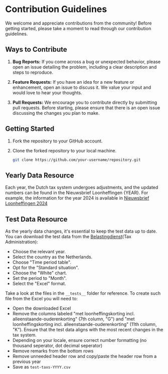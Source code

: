 # Contribution Guidelines

We welcome and appreciate contributions from the community! Before getting started, please take a moment to read through our contribution guidelines.

## Ways to Contribute

1. **Bug Reports:** If you come across a bug or unexpected behavior, please open an issue detailing the problem, including a clear description and steps to reproduce.

2. **Feature Requests:** If you have an idea for a new feature or enhancement, open an issue to discuss it. We value your input and would love to hear your thoughts.

3. **Pull Requests:** We encourage you to contribute directly by submitting pull requests. Before starting, please ensure that there is an open issue discussing the changes you plan to make.

## Getting Started

1. Fork the repository to your GitHub account.
2. Clone the forked repository to your local machine.

   ```bash
   git clone https://github.com/your-username/repository.git

## Yearly Data Resource

Each year, the Dutch tax system undergoes adjustments, and the updated numbers can be found in the Nieuwsbrief Loonheffingen {YEAR}. For example, the information for the year 2024 is available in  [Nieuwsbrief Loonheffingen 2024](https://www.belastingdienst.nl/wps/wcm/connect/bldcontentnl/themaoverstijgend/brochures_en_publicaties/nieuwsbrief-loonheffingen-2024)

## Test Data Resource

As the yearly data changes, it's essential to keep the test data up to date. You can download the test data from the [Belastingdienst](
https://www.belastingdienst.nl/wps/wcm/connect/nl/personeel-en-loon/content/hulpmiddel-loonbelastingtabellen)(Tax Administration):

- Choose the relevant year.
- Select the country as the Netherlands.
- Choose "Time period table".
- Opt for the "Standard situation".
- Choose the "White" chart.
- Set the period to "Month".
- Select the "Excel" format.

Take a look at the files in the `__tests__` folder for reference. To create such file from the Excel you will need to:

- Open the downloaded Excel
- Remove the columns labeled "met loonheffingskorting incl. alleenstaande-ouderenkorting" (7th column, "G") and "met loonheffingskorting incl. alleenstaande-ouderenkorting" (11th column, "K"). Ensure that the test data aligns with the most recent changes in the tax system. 
- Depending on your locale, ensure correct number formatting (no thousand seperator, dot decimal seperator)
- Remove remarks from the bottom rows
- Remove unneeded header row and copy/paste the header row from a previous year
- Save as `test-taxs-YYYY.csv`